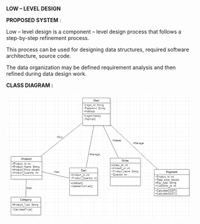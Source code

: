 ﻿**LOW – LEVEL DESIGN**

**PROPOSED SYSTEM** :

Low – level design is a component – level design process that follows a step-by-step refinement process. 

This process can be used for designing data structures, required software architecture, source code.

The data organization may be defined requirement analysis and then refined during data design work.

**CLASS DIAGRAM :**

![](.vs/DemoKart/v16/Classdiagram.PNG)
